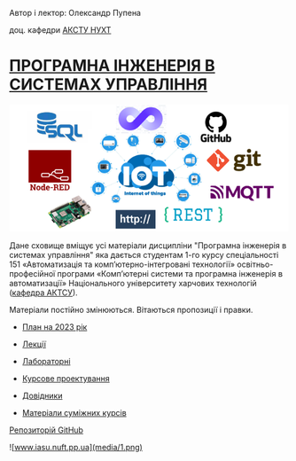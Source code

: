 Автор і лектор: Олександр Пупена

доц. кафедри [АКСТУ НУХТ](http://www.iasu-nuft.pp.ua/) 

# [ПРОГРАМНА ІНЖЕНЕРІЯ В СИСТЕМАХ УПРАВЛІННЯ](https://pupenasan.github.io/ProgIngContrSystems) 

![](media/logo.png)

Дане сховище вміщує усі матеріали дисципліни "Програмна інженерія в системах управління" яка  дається студентам 1-го курсу спеціальності 151 «Автоматизація та комп’ютерно-інтегровані технології» освітньо-професійної програми «Комп’ютерні системи та програмна інженерія в автоматизації» Національного університету харчових технологій ([кафедра АКТСУ](http://www.iasu-nuft.pp.ua/)). 

Матеріали постійно змінюються. Вітаються пропозиції і правки.

- [План на 2023 рік](план2023.md)

- [Лекції](Лекц)

- [Лабораторні](Лабор)

- [Курсове проектування](Курсовий)

- [Довідники](Довідники)

- [Матеріали суміжних курсів](othercourses/README.md)

[Репозиторій GitHub](https://github.com/pupenasan/ProgIngContrSystems)

![www.iasu.nuft.pp.ua](media/1.png)

